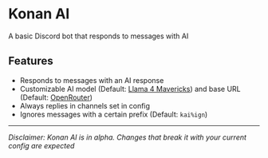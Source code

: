 # Konan AI
A basic Discord bot that responds to messages with AI

## Features
 - Responds to messages with an AI response
 - Customizable AI model (Default: [Llama 4 Mavericks](https://openrouter.ai/meta-llama/llama-4-maverick)) and base URL (Default: [OpenRouter](https://openrouter.ai/))
 - Always replies in channels set in config
 - Ignores messages with a certain prefix (Default: `kai%ign`)
---
*Disclaimer: Konan AI is in alpha. Changes that break it with your current config are expected*
